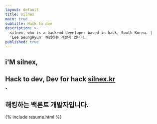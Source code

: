 ```yaml
---
layout: default
title: silnex
main: true
subtitle: Hack to dev
description: >-
  silnex, who is a backend developer based in hack, South Korea. |
  'Lee SeungHyun' 해킹하는 개발자 입니다.
published: true
---
```


<div class="intro-animation">
<section class="explanation">
    <h1 class="intro">
    i'M silnex,
    </h1>
    <h1 class="intro">
      	<div class="intro-link">Hack to dev, Dev for hack
            <a class="transition" href="https://silnex.kr/" target="_blank">
                silnex.kr
            </a>
            <div class="underline-mask transition"></div>
            <div class="underline"></div>
        </div>.
    </h1>
    <h2 class="intro">해킹하는 백론트 개발자입니다.</h2>
</section>
</div>
{% include resume.html %}
